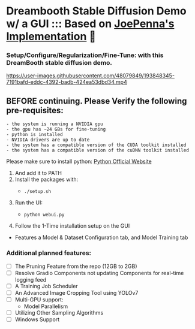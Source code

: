 # Dreambooth Stable Diffusion Demo w/ a GUI ::: Based on [JoePenna's Implementation](https://github.com/JoePenna/Dreambooth-Stable-Diffusion) 🤗
### Setup/Configure/Regularization/Fine-Tune: with this DreamBooth stable diffusion demo.

https://user-images.githubusercontent.com/48079849/193848345-7191bafd-eddc-4392-badb-424ea53dbd34.mp4

## BEFORE continuing. Please Verify the following pre-requisites:
    - the system is running a NVIDIA gpu
    - the gpu has ~24 GBs for fine-tuning
    - python is installed
    - NVIDIA drivers are up to date
    - the system has a compatible version of the CUDA toolkit installed
    - the system has a compatible version of the cuDNN toolkit installed

Please make sure to install python: [Python Official Website](https://www.python.org/downloads/)
1. And add it to PATH
2. Install the packages with:
    -     ./setup.sh
3. Run the UI:
    -     python webui.py
4. Follow the 1-Time installation setup on the GUI
- Features a Model & Dataset Configuration tab, and Model Training tab


### Additional planned features:
- [ ] The Pruning Feature from the repo (12GB to 2GB)
- [ ] Resolve Gradio Components not updating Components for real-time logging feed
- [ ] A Training Job Scheduler
- [ ] An Advanced Image Cropping Tool using YOLOv7
- [ ] Multi-GPU support:
    - Model Parallelism
- [ ] Utilizing Other Sampling Algorithms
- [ ] Windows Support
